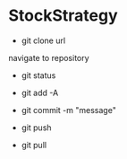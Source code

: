 # StockStrategy
- git clone url

navigate to repository

  - git status
  
  - git add -A
  
  - git commit -m "message"
  
  - git push

  - git pull
